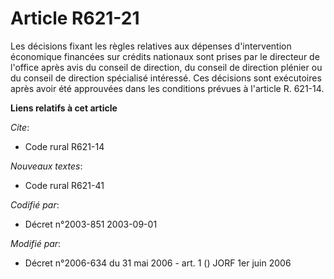 # Article R621-21

Les décisions fixant les règles relatives aux dépenses d'intervention économique financées sur crédits nationaux sont prises
par le directeur de l'office après avis du conseil de direction, du conseil de direction plénier ou du conseil de direction
spécialisé intéressé. Ces décisions sont exécutoires après avoir été approuvées dans les conditions prévues à l'article R.
621-14.

**Liens relatifs à cet article**

_Cite_:

  - Code rural R621-14

_Nouveaux textes_:

  - Code rural R621-41

_Codifié par_:

  - Décret n°2003-851 2003-09-01

_Modifié par_:

  - Décret n°2006-634 du 31 mai 2006 - art. 1 () JORF 1er juin 2006

